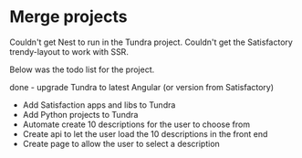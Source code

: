 # Merge projects

Couldn't get Nest to run in the Tundra project.
Couldn't get the Satisfactory trendy-layout to work with SSR.

Below was the todo list for the project.

done - upgrade Tundra to latest Angular (or version from Satisfactory)

- Add Satisfaction apps and libs to Tundra
- Add Python projects to Tundra
- Automate create 10 descriptions for the user to choose from
- Create api to let the user load the 10 descriptions in the front end
- Create page to allow the user to select a description
